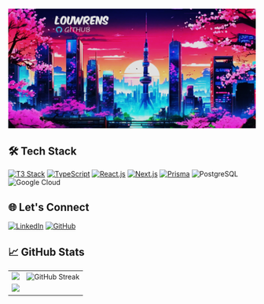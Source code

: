 ![Profile Banner](https://github.com/LouwrensSwart/LouwrensSwart/blob/develop/GH_Banner.jpg)

## 🛠 Tech Stack

[![T3 Stack](https://img.shields.io/badge/-T3%20Stack-blue?style=for-the-badge&logo=typescript&logoColor=white)](https://create.t3.gg/)
[![TypeScript](https://img.shields.io/badge/-typescript-3178C6?style=for-the-badge&logo=TypeScript&logoColor=white)](https://www.typescriptlang.org/)
[![React.js](https://img.shields.io/badge/-react-57C2DA?style=for-the-badge&logo=react&logoColor=white)](https://react.dev/)
[![Next.js](https://img.shields.io/badge/-Next.js-black?style=for-the-badge&logo=next.js)](https://nextjs.org/)
[![Prisma](https://img.shields.io/badge/-Prisma-2D3748?style=for-the-badge&logo=prisma&logoColor=white)](https://www.prisma.io/)
![PostgreSQL](https://img.shields.io/badge/-PostgreSQL-4169E1?style=for-the-badge&logo=postgresql&logoColor=white)
![Google Cloud](https://img.shields.io/badge/-Google%20Cloud-blue?style=for-the-badge&logo=google-cloud&logoColor=white)

## 🌐 Let's Connect

[![LinkedIn](https://img.shields.io/badge/-LinkedIn-blue?style=for-the-badge&logo=linkedin&logoColor=white)](https://www.linkedin.com/in/louwrens-swart-13982345/)
[![GitHub](https://img.shields.io/badge/-GitHub-333?style=for-the-badge&logo=github&logoColor=white)](https://github.com/LouwrensSwart/)

## 📈 GitHub Stats

<table align="center">
  <tr>
    <td>
      <img width="100%" src="https://github-readme-stats.vercel.app/api?username=LouwrensSwart&show_icons=true&theme=dracula&hide_border=true" />
    </td>
    <td>
      <img width="100%" src="https://streak-stats.demolab.com/?user=LouwrensSwart&theme=dracula&hide_border=true" alt="GitHub Streak" />
    </td>
  </tr>
  <tr>
    <td colspan="2">
      <img width="100%" src="https://github-readme-activity-graph.vercel.app/graph?username=LouwrensSwart&theme=rogue&area=true&hide_border=true" />
    </td>
  </tr>
</table>
